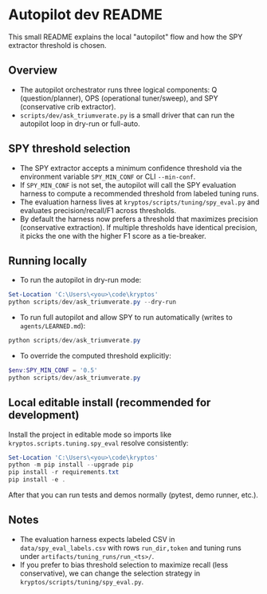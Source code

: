# Autopilot dev README

This small README explains the local "autopilot" flow and how the SPY extractor threshold is chosen.

## Overview

- The autopilot orchestrator runs three logical components: Q (question/planner), OPS (operational tuner/sweep), and SPY (conservative crib extractor).
- `scripts/dev/ask_triumverate.py` is a small driver that can run the autopilot loop in dry-run or full-auto.

## SPY threshold selection

- The SPY extractor accepts a minimum confidence threshold via the environment variable `SPY_MIN_CONF` or CLI `--min-conf`.
- If `SPY_MIN_CONF` is not set, the autopilot will call the SPY evaluation harness to compute a recommended threshold from labeled tuning runs.
- The evaluation harness lives at `kryptos/scripts/tuning/spy_eval.py` and evaluates precision/recall/F1 across thresholds.
- By default the harness now prefers a threshold that maximizes precision (conservative extraction). If multiple thresholds have identical precision, it picks the one with the higher F1 score as a tie-breaker.

## Running locally

- To run the autopilot in dry-run mode:

```powershell
Set-Location 'C:\Users\<you>\code\kryptos'
python scripts/dev/ask_triumverate.py --dry-run
```

- To run full autopilot and allow SPY to run automatically (writes to `agents/LEARNED.md`):

```powershell
python scripts/dev/ask_triumverate.py
```

- To override the computed threshold explicitly:

```powershell
$env:SPY_MIN_CONF = '0.5'
python scripts/dev/ask_triumverate.py
```

## Local editable install (recommended for development)

Install the project in editable mode so imports like `kryptos.scripts.tuning.spy_eval` resolve consistently:

```powershell
Set-Location 'C:\Users\<you>\code\kryptos'
python -m pip install --upgrade pip
pip install -r requirements.txt
pip install -e .
```

After that you can run tests and demos normally (pytest, demo runner, etc.).

## Notes

- The evaluation harness expects labeled CSV in `data/spy_eval_labels.csv` with rows `run_dir,token` and tuning runs under `artifacts/tuning_runs/run_<ts>/`.
- If you prefer to bias threshold selection to maximize recall (less conservative), we can change the selection strategy in `kryptos/scripts/tuning/spy_eval.py`.
